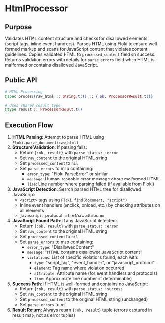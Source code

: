 # HtmlProcessor

## Purpose

Validates HTML content structure and checks for disallowed elements (script tags, inline event handlers). Parses HTML using Floki to ensure well-formed markup and scans for JavaScript content that violates content guidelines. Copies validated HTML to `processed_content` field on success. Returns validation errors with details for `parse_errors` field when HTML is malformed or contains disallowed JavaScript.

## Public API

```elixir
# HTML Processing
@spec process(raw_html :: String.t()) :: {:ok, ProcessorResult.t()}

# Uses shared result type
@type result :: ProcessorResult.t()
```

## Execution Flow

1. **HTML Parsing**: Attempt to parse HTML using `Floki.parse_document(raw_html)`
2. **Structure Validation**: If parsing fails:
   - Return `{:ok, result}` with `parse_status: :error`
   - Set `raw_content` to the original HTML string
   - Set `processed_content` to `nil`
   - Set `parse_errors` to map containing:
     - `error_type`: "Floki.ParseError" or similar
     - `message`: Human-readable error message about malformed HTML
     - `line`: Line number where parsing failed (if available from Floki)
3. **JavaScript Detection**: Search parsed HTML tree for disallowed JavaScript:
   - `<script>` tags using `Floki.find(document, "script")`
   - Inline event handlers (onclick, onload, etc.) by checking attributes on all elements
   - `javascript:` protocol in href/src attributes
4. **JavaScript Found Path**: If any JavaScript detected:
   - Return `{:ok, result}` with `parse_status: :error`
   - Set `raw_content` to the original HTML string
   - Set `processed_content` to `nil`
   - Set `parse_errors` to map containing:
     - `error_type`: "DisallowedContent"
     - `message`: "HTML contains disallowed JavaScript content"
     - `violations`: List of specific violations found, each with:
       - `type`: "script_tag", "event_handler", or "javascript_protocol"
       - `element`: Tag name where violation occurred
       - `attribute`: Attribute name (for event handlers and protocols)
       - `line`: Approximate line number (if determinable)
5. **Success Path**: If HTML is well-formed and contains no JavaScript:
   - Return `{:ok, result}` with `parse_status: :success`
   - Set `raw_content` to the original HTML string
   - Set `processed_content` to the original HTML string (unchanged)
   - Set `parse_errors` to `nil`
6. **Result Return**: Always return `{:ok, result}` tuple (errors captured in result map, not as error tuples)
